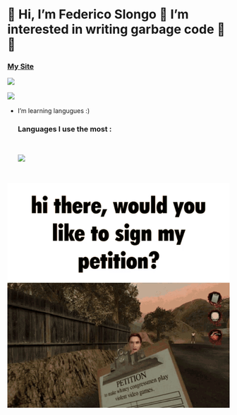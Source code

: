 <link rel="stylesheet" href="./style.css" />

<h1>👋 Hi, I’m Federico Slongo 💖 I’m interested in writing garbage code 💖 🌱 </h1>
<h3><a href = "https://www.slongo.biz">My Site</a></h3>

<p> <img src="https://github-readme-stats.vercel.app/api/?username=FedericoSlongo&label=Profile%20views&color=0e75b6&style=flat"/> </p>
<p><img src="https://github-readme-streak-stats.herokuapp.com/?user=FedericoSlongo&"/></p>

- I’m learning langugues :)

  <h3>Languages I use the most :</h3><br>
  <p><img src="https://github-readme-stats.vercel.app/api/top-langs?username=FedericoSlongo&show_icons=true&locale=en&layout=compact"/></p>
<br>
<p>
  <img src = "./img/postal-postal2.gif">
</p>  
